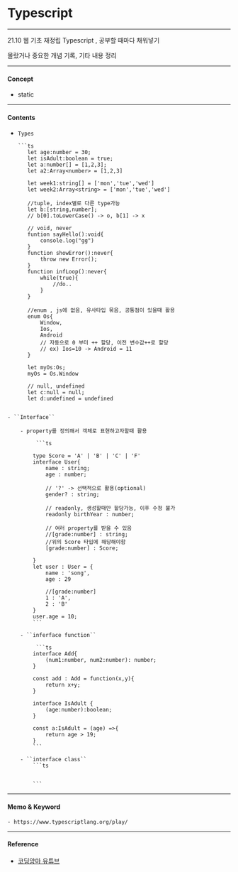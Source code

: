 # Typescript
***

21.10 웹 기초 재정립 Typescript , 공부할 때마다 채워넣기  
  
몰랐거나 중요한 개념 기록, 기타 내용 정리

***

#### Concept
	
   - static

***
   
#### Contents

   - ``Types``

		 ```ts
			let age:number = 30;
			let isAdult:boolean = true;
			let a:number[] = [1,2,3];
			let a2:Array<number> = [1,2,3]

			let week1:string[] = ['mon','tue','wed']
			let week2:Array<string> = ['mon','tue','wed']

			//tuple, index별로 다른 type가능
			let b:[string,number];
			// b[0].toLowerCase() -> o, b[1] -> x 
		
			// void, never
			funtion sayHello():void{
				console.log("gg")
			}
			function showError():never{
				throw new Error();
			}
			function infLoop():never{
				while(true){
					//do..
				}
			}

			//enum , js에 없음, 유사타입 묶음, 공통점이 있을때 활용
			enum Os{
				Window,
				Ios,
				Android
				// 자동으로 0 부터 ++ 할당, 이전 변수값++로 할당
				// ex) Ios=10 -> Android = 11 
			}

			let myOs:Os;
			myOs = Os.Window

			// null, undefined
			let c:null = null;
			let d:undefined = undefined
		```
	- ``Interface``

		- property를 정의해서 객체로 표현하고자할때 활용

			 ```ts

			type Score = 'A' | 'B' | 'C' | 'F'
			interface User{
				name : string;
				age : number;

				// '?' -> 선택적으로 활용(optional)
				gender? : string;

				// readonly, 생성할때만 할당가능, 이후 수정 불가
				readonly birthYear : number;

				// 여러 property를 받을 수 있음
				//[grade:number] : string;
				//위의 Score 타입에 해당해야함
				[grade:number] : Score;

			}
			let user : User = {
				name : 'song',
				age : 29

				//[grade:number]
				1 : 'A',
				2 : 'B'
			}
			user.age = 10;
			```

		- ``inferface function``

			 ```ts
			interface Add{
				(num1:number, num2:number): number;
			}

			const add : Add = function(x,y){
				return x+y;
			}

			interface IsAdult {
				(age:number):boolean;
			}

			const a:IsAdult = (age) =>{
				return age > 19;
			}
			```

		- ``interface class``
			```ts

			
			```
***

#### Memo & Keyword
	
	- https://www.typescriptlang.org/play/

***

#### Reference
 - [코딩앙마 유튜브](https://www.youtube.com/watch?v=5oGAkQsGWkc&t=9s)
